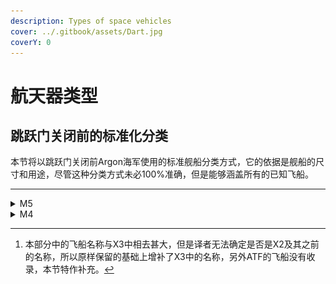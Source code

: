 ```yaml
---
description: Types of space vehicles
cover: ../.gitbook/assets/Dart.jpg
coverY: 0
---
```


# 航天器类型

## 跳跃门关闭前的标准化分类

本节将以跳跃门关闭前Argon海军使用的标准舰船分类方式，它的依据是舰船的尺寸和用途，尽管这种分类方式未必100%准确，但是能够涵盖所有的已知飞船。

***

<details>

<summary>M5</summary>

<img src="../.gitbook/assets/Discoverer.jpg" alt="" data-size="original">

M5侦察机：一种快速、灵活的飞船，带有脆弱的护盾和装甲防护。

主要型号[^1]：

* AP Discoverer
* AP Starburst
* BORON Octopus
* BORON Arrow
* PP Pegasus
* SPLIT Wolf
* SPLIT Jaguar
* TELADI Bat
* TELADI Harrier
* TELADI Kestrel
* USC Rapier
* ATF Valkyrie
* Xenon N
* Kha'ak Scout
* Yaki Fujin

</details>

<details>

<summary>M4</summary>

<img src="../.gitbook/assets/ss_sh_b_m4.gif" alt="" data-size="original">

M4轻型战斗机：一种快速飞船，火力中等。

主要型号：

* AP Buster
* BORON Pinanha
* BORON Mako
* PP Poseidon
* PP Pericles
*

</details>

[^1]: 本部分中的飞船名称与X3中相去甚大，但是译者无法确定是否是X2及其之前的名称，所以原样保留的基础上增补了X3中的名称，另外ATF的飞船没有收录，本节特作补充。
